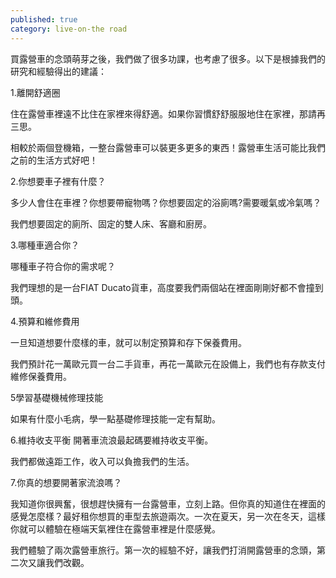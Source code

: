 ```yaml
---
published: true
category: live-on-the road
---
```

買露營車的念頭萌芽之後，我們做了很多功課，也考慮了很多。以下是根據我們的研究和經驗得出的建議：

1.離開舒適圈

住在露營車裡遠不比住在家裡來得舒適。如果你習慣舒舒服服地住在家裡，那請再三思。

相較於兩個登機箱，一整台露營車可以裝更多更多的東西！露營車生活可能比我們之前的生活方式好吧！

2.你想要車子裡有什麼？

多少人會住在車裡？你想要帶寵物嗎？你想要固定的浴廁嗎?需要暖氣或冷氣嗎？

我們想要固定的廁所、固定的雙人床、客廳和廚房。

3.哪種車適合你？

哪種車子符合你的需求呢？

我們理想的是一台FIAT Ducato貨車，高度要我們兩個站在裡面剛剛好都不會撞到頭。

4.預算和維修費用

一旦知道想要什麼樣的車，就可以制定預算和存下保養費用。

我們預計花一萬歐元買一台二手貨車，再花一萬歐元在設備上，我們也有存款支付維修保養費用。

5學習基礎機械修理技能

如果有什麼小毛病，學一點基礎修理技能一定有幫助。

6.維持收支平衡
開著車流浪最起碼要維持收支平衡。

我們都做遠距工作，收入可以負擔我們的生活。

7.你真的想要開著家流浪嗎？

我知道你很興奮，很想趕快擁有一台露營車，立刻上路。但你真的知道住在裡面的感覺怎麼樣？最好租你想買的車型去旅遊兩次。一次在夏天，另一次在冬天，這樣你就可以體驗在極端天氣裡住在露營車裡是什麼感覺。

我們體驗了兩次露營車旅行。第一次的經驗不好，讓我們打消開露營車的念頭，第二次又讓我們改觀。
